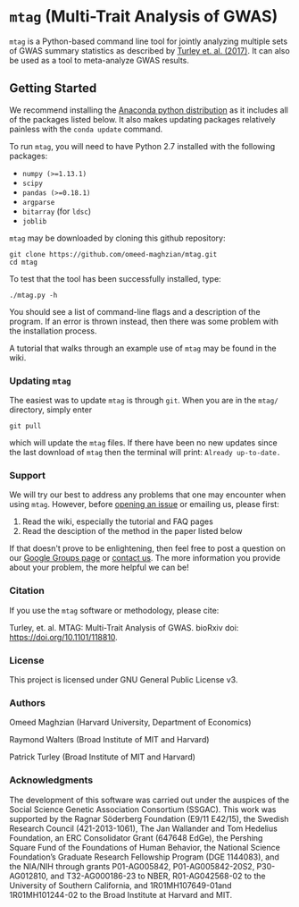 # `mtag` (Multi-Trait Analysis of GWAS)

`mtag` is a Python-based command line tool for jointly analyzing multiple sets of GWAS summary statistics as described by [Turley et. al. (2017)](http://www.biorxiv.org/content/early/2017/07/03/118810). It can also be used as a tool to meta-analyze GWAS results.

## Getting Started

We recommend installing the [Anaconda python distribution](https://www.continuum.io/downloads) as it includes all of the packages listed below. It also makes updating packages relatively painless with the `conda update` command.

To run `mtag`, you will need to have Python 2.7 installed with the following packages:

* `numpy (>=1.13.1)`  
* `scipy`
* `pandas (>=0.18.1)`
* `argparse`
* `bitarray` (for `ldsc`)
* `joblib`



`mtag` may be downloaded by cloning this github repository:

	git clone https://github.com/omeed-maghzian/mtag.git
	cd mtag

To test that the tool has been successfully installed, type:

	./mtag.py -h

You should see a list of command-line flags and a description of the program. If an error is thrown instead, then there was some problem with the installation process.

A tutorial that walks through an example use of `mtag` may be found in the wiki.

### Updating `mtag`

The easiest was to update `mtag` is through `git`. When you are in the `mtag/` directory, simply enter

	git pull

which will update the `mtag` files. If there have been no new updates since the last download of `mtag` then the terminal will print: `Already up-to-date.`

### Support

We will try our best to address any problems that one may encounter when using `mtag`. However, before [opening an issue](https://github.com/omeed-maghzian/mtag/issues) or emailing us, please first:

1. Read the wiki, especially the tutorial and FAQ pages
2. Read the desciption of the method in the paper listed below

If that doesn't prove to be enlightening, then feel free to post a question on our [Google Groups page](https://groups.google.com/forum/#!forum/mtag_users) or [contact us](mailto:maghzian@nber.org). The more information you provide about your problem, the more helpful we can be!

### Citation

If you use the `mtag` software or methodology, please cite:

Turley, et. al. MTAG: Multi-Trait Analysis of GWAS. bioRxiv doi: <https://doi.org/10.1101/118810>.

### License

This project is licensed under GNU General Public License v3.

### Authors

Omeed Maghzian (Harvard University, Department of Economics)

Raymond Walters (Broad Institute of MIT and Harvard)

Patrick Turley (Broad Institute of MIT and Harvard)

### Acknowledgments

The development of this software was carried out under the auspices of the Social Science Genetic Association Consortium (SSGAC). This work was supported by the Ragnar Söderberg Foundation (E9/11 E42/15), the Swedish Research Council (421-2013-1061), The Jan Wallander and Tom Hedelius Foundation, an ERC Consolidator Grant (647648 EdGe), the Pershing Square Fund of the Foundations of Human Behavior, the National Science Foundation’s Graduate Research Fellowship Program (DGE 1144083), and the NIA/NIH through grants P01-AG005842, P01-AG005842-20S2, P30-AG012810, and T32-AG000186-23 to NBER, R01-AG042568-02 to the University of Southern California, and 1R01MH107649-01and 1R01MH101244-02 to the Broad Institute at Harvard and MIT. 

